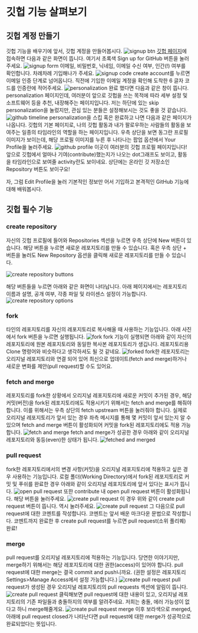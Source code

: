 # 깃헙 기능 살펴보기

## 깃헙 계정 만들기
깃헙 기능을 배우기에 앞서, 깃헙 계정을 만들어봅시다.
![signup btn](./contents/cg1.png)
[깃헙 페이지](https://github.com/)에 접속하면 다음과 같은 화면이 뜹니다. 여기서 초록색 Sign up for GitHub 버튼을 눌러주세요.
![signup form](./contents/cg2.png)
이메일, 비밀번호, 닉네임, 이메일 수신 여부, 인간(!) 여부를 확인합니다. 차례차례 기입해나가 주세요.
![signup code](./contents/cg3.png)
create account를 누르면 이메일 인증 단계로 넘어옵니다. 직전에 기입한 이메일 계정을 확인해 도착한 6 글자 코드를 인증란에 적어주세요.
![personalization](./contents/cg4.png)
완료 했다면 다음과 같은 창이 뜹니다. personalization 페이지인데, 여러분이 앞으로 깃헙을 쓰는 목적에 따라 세부 설정 및 소프트웨어 등을 추천, 내장해주는 페이지입니다. 저는 하단에 있는 skip personalization을 눌렀지만, 관심 있는 분들은 설정해보시는 것도 좋을 것 같습니다.
![github timeline](./contents/cg5.png)
personalization을 스킵 혹은 완료하고 나면 다음과 같은 페이지가 나옵니다. 깃헙의 기본 페이지로, 나의 깃헙 활동과 내가 팔로우하는 사람들의 활동을 보여주는 일종의 타임라인의 역할을 하는 페이지입니다. 우측 상단을 보면 동그란 프로필 이미지가 보이는데, 해당 프로필 이미지를 누른 후 나타나는 팝업 옵션에서 Your Profile을 눌러주세요.
![github profile](./contents/cg6.png)
이곳이 여러분의 깃헙 프로필 페이지입니다! 앞으로 깃헙에서 얼마나 기여(contribute)했는지가 나오는 dot그래프도 보이고, 활동을 타임라인으로 보여줄 activity란도 보이네요. 상단에는 온라인 깃 저장소인 Repository 버튼도 보이구요! 


자, 그럼 Edit Profile을 눌러 기본적인 정보만 어서 기입하고 본격적인 GitHub 기능에 대해 배워봅시다.

## 깃헙 필수 기능

### create repository
자신의 깃헙 프로필에 들어와 Repositories 섹션을 누르면 우측 상단에 New 버튼이 있습니다. 해당 버튼을 누르면 새로운 레포지토리를 만들 수 있습니다. 혹은 우측 상단 + 버튼을 눌러도 New Repository 옵션을 클릭해 새로운 레포지토리를 만들 수 있습니다.

![create repository buttons](./contents/howtocreaterepo.png)

해당 버튼들을 누르면 아래와 같은 화면이 나타납니다. 아래 페이지에서는 레포지토리 이름과 설명, 공개 여부, 각종 파일 및 라이센스 설정이 가능합니다.
![create repository options](./contents/create-repo.png)

### fork
타인의 레포지토리를 자신의 레포지토리로 복사해올 때 사용하는 기능입니다. 아래 사진에서 fork 버튼을 누르면 실행됩니다.
![fork](./contents/fork.png)
fork 기능이 실행되면 아래와 같이 자신의 레포지토리에 원본 레포지토리와 동일한 복사본 레포지토리가 생깁니다. 레포지토리용 Clone 명령어와 비슷하다고 생각하셔도 될 것 같네요.
![forked](./contents/forked.png)
fork한 레포지토리는 오리지널 레포지토리와 연결 되어 있어 최신으로 업데이트(fetch and merge)하거나 새로운 변화를 제안(pull request)할 수도 있어요.

### fetch and merge
레포지토리를 fork한 상황에서 오리지널 레포지토리에 새로운 커밋이 추가된 경우, 해당 커밋(버전)을 fork된 레포지토리에도 적용시키기 위해서는 fetch and merge를 해줘야 합니다. 이를 위해서는 우측 상단의 fetch upstream 버튼을 눌러줘야 합니다. 실제로 오리지널 레포지토리가 앞서 있는 경우 좌측 메시지를 통해 몇 커밋이 앞서 있는지 알 수 있으며 fetch and merge 버튼이 활성화되어 커밋을 fork된 레포지토리에도 적용 가능합니다.
![fetch and merge](./contents/fetch-merge.png)
fetch and merge가 성공한 경우 아래와 같이 오리지널 레포지토리와 동등(even)한 상태가 됩니다.
![fetched and merged](./contents/fetched-merged.png)

### pull request
fork한 레포지토리에서의 변경 사항(커밋)을 오리지널 레포지토리에 적용하고 싶은 경우 사용하는 기능입니다. 로컬 폴더(Working Directory)에서 fork된 레포지토리로 커밋 및 푸쉬를 완료한 경우 아래와 같이 오리지널 레포지토리에 앞서 있다는 표시가 뜹니다. 
![open pull request](./contents/openpr.png)
또한 contribute 내 open pull request 버튼이 활성화됩니다. 해당 버튼을 눌러주세요.
![create pull request](./contents/createpr.png)
이 경우 위와 같이 create pull request 버튼이 뜹니다. 역시 눌러주세요. 
![create pull request](./contents/prcomment.png)
그 다음으로 pull request에 대한 코멘트를 작성합니다. 코멘트는 앞서 배운 마크다운 문법으로 작성합니다. 코멘트까지 완료한 후 create pull request를 누르면 pull request(소위 풀리퀘) 완료!

### merge
pull request를 오리지널 레포지토리에 적용하는 기능입니다. 당연한 이야기지만, merge하기 위해서는 해당 레포지토리에 대한 권한(access)이 있어야 합니다. pull request에 대한 merge는 결국 commit and push니까요. (권한 설정은 레포지토리 Settings>Manage Access에서 설정 가능합니다.)
![create pull request](./contents/checkpr.png)
pull request가 생성된 경우 오리지널 레포지토리의 pull requests 섹션에 알림이 뜹니다.
![create pull request](./contents/mergepr.png)
클릭해보면 pull request에 대한 내용이 있고, 오리지널 레포지토리의 기존 파일들과 충돌하지의 여부를 알려주네요. 저희는 충돌, 에러 가능성이 없다고 하니 merge해줄게요.
![create pull request](./contents/mergedpr.png)
merge 이후 보라색으로 merged, 아래에 pull request closed가 나타난다면 pull request에 대한 merge가 성공적으로 완료되었다는 뜻입니다.